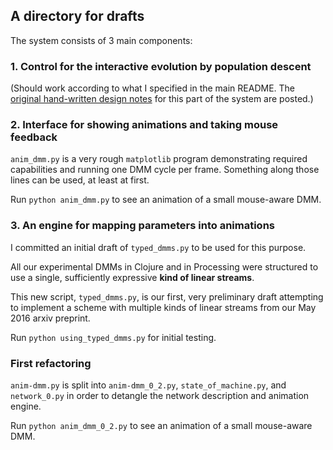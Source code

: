 ## A directory for drafts

The system consists of 3 main components:

### 1. Control for the interactive evolution by population descent

(Should work according to what I specified in the main README. The [original hand-written design notes](https://github.com/anhinga/population-of-directions/tree/master/drafts/original-spec-draft) for this part of the system are posted.)

### 2. Interface for showing animations and taking mouse feedback

`anim_dmm.py` is a very rough `matplotlib` program demonstrating required capabilities and running one DMM cycle
per frame. Something along those lines can be used, at least at first.

Run `python anim_dmm.py` to see an animation of a small mouse-aware DMM.

### 3. An engine for mapping parameters into animations

I committed an initial draft of `typed_dmms.py` to be used for this purpose. 

All our experimental DMMs in
Clojure and in Processing were structured to use a single, sufficiently expressive **kind
of linear streams**. 

This new script, `typed_dmms.py`, is our first, very preliminary draft attempting to implement
a scheme with multiple kinds of linear streams from our May 2016 arxiv preprint.

Run `python using_typed_dmms.py` for initial testing.

### First refactoring

`anim-dmm.py` is split into `anim-dmm_0_2.py`, `state_of_machine.py`, and `network_0.py`
in order to detangle the network description and animation engine.

Run `python anim_dmm_0_2.py` to see an animation of a small mouse-aware DMM.
